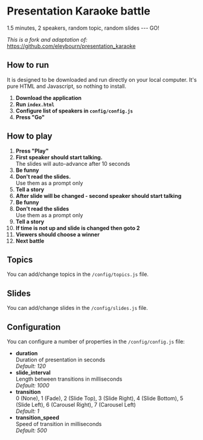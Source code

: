 # Presentation Karaoke battle
1.5 minutes, 2 speakers, random topic, random slides --- GO!

*This is a fork and adaptation of:*
https://github.com/eleybourn/presentation_karaoke

## How to run
It is designed to be downloaded and run directly on your local computer.
It's pure HTML and Javascript, so nothing to install.

1. **Download the application** 
2. **Run `index.html`**
3. **Configure list of speakers in `config/config.js`**
4. **Press "Go"**

## How to play
1. **Press "Play"**
2. **First speaker should start talking.**<br>The slides will auto-advance after 10 seconds
3. **Be funny**
4. **Don't read the slides.**<br>Use them as a prompt only
5. **Tell a story**
6. **After slide will be changed - second speaker should start talking**
7. **Be funny**
8. **Don't read the slides**<br>Use them as a prompt only
9. **Tell a story**
10. **If time is not up and slide is changed then goto 2**
10. **Viewers should choose a winner**
11. **Next battle**

## Topics
You can add/change topics in the `/config/topics.js` file.

## Slides
You can add/change slides in the `/config/slides.js` file.

## Configuration
You can configure a number of properties in the `/config/config.js` file:
- **duration**<br>
	Duration of presentation in seconds<br>
	*Default: 120*
- **slide_interval**<br>
	Length between transitions in milliseconds<br>
    *Default: 1000*
- **transition**<br>
	0 (None), 1 (Fade), 2 (Slide Top), 3 (Slide Right), 4 (Slide Bottom), 5 (Slide Left), 6 (Carousel Right), 7 (Carousel Left)<br>
	*Default: 1*
- **transition_speed**<br>
	Speed of transition in milliseconds<br>
	*Default: 500*

